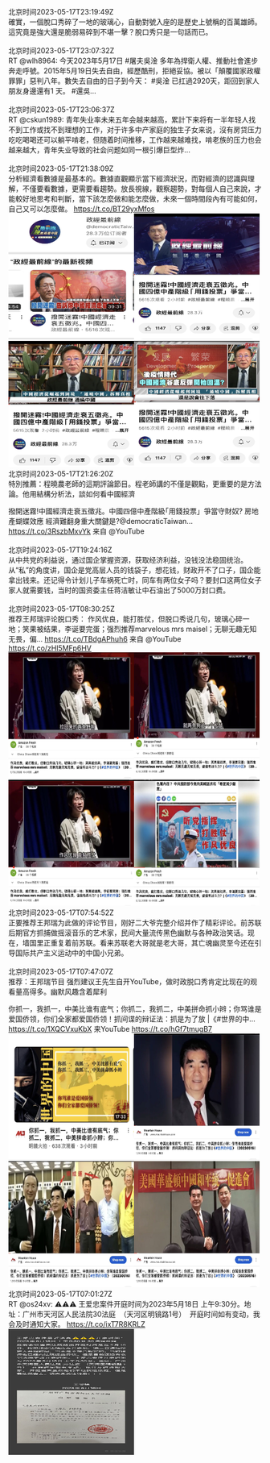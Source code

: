 北京时间2023-05-17T23:19:49Z<br>確實，一個脫口秀碎了一地的玻璃心，自動對號入座的是歷史上號稱的百萬雄師。這究竟是強大還是脆弱易碎到不堪一擊？脫口秀只是一句話而已。<br><br>北京时间2023-05-17T23:07:32Z<br>RT @wlh8964: 今天2023年5月17日  #屠夫吳淦 多年為捍衛人權、推動社會進步奔走呼號。2015年5月19日失去自由，經歷酷刑，拒絕妥協。被以「顛覆國家政權罪罪」惡判八年。數失去自由的日子到今天： #吳淦 已扛過2920天，距回到家人朋友身邊還有1
天。 #還吳…<br><br>北京时间2023-05-17T23:06:37Z<br>RT @cskun1989: 青年失业率未来五年会越来越高，累計下来将有一半年轻人找不到工作或找不到理想的工作，对于许多中产家庭的独生子女来说，沒有房贷压力吃吃喝喝还可以躺平啃老，但随着时间推移，工作越来越难找，啃老族的压力也会越来越大，青年失业导致的社会问题如同一根引爆巨型炸…<br><br>北京时间2023-05-17T21:38:09Z<br>分析經濟看數據是最基本的。數據直觀顯示當下經濟狀況，而對經濟的認識與理解，不僅要看數據，更需要看趨勢。放長視線，觀察趨勢，對每個人自己來說，才能較好地思考和判斷，當下該怎麼做和能怎麼做，未來一個時間段內有可能如何，自己又可以怎麼做。 https://t.co/BT29yxMfos<br><img src='/temp/2023/1658829259815936001_0.jpg' width='250' height='250'><img src='/temp/2023/1658829259815936001_1.jpg' width='250' height='250'><img src='/temp/2023/1658829259815936001_2.jpg' width='250' height='250'><img src='/temp/2023/1658829259815936001_3.jpg' width='250' height='250'><br>北京时间2023-05-17T21:26:20Z<br>特別推薦：程曉農老師的這期評論節目。程老師講的不僅是觀點，更重要的是方法論。他用結構分析法，談如何看中國經濟

撥開迷霧!中國經濟走衰五徵兆。中國四億中產階級｢用錢投票」爭當守財奴? 房地產蝴蝶效應 經濟難翻身重大關鍵是?@democraticTaiwan... https://t.co/3RszbMxvYk 来自 @YouTube<br><br>北京时间2023-05-17T19:24:16Z<br>从中共党的利益说，通过国企掌握资源，获取经济利益，没钱没法稳固统治。从“私”的角度讲，国企是党高层人员的钱袋子，想花钱，财政开不了口子，国企能拿出钱来。还记得令计划儿子车祸死亡时，同车有两位女子吗？要封口这两位女子家人就需要钱，当时的国资委主任蒋洁敏让中石油出了5000万封口费。<br><br>北京时间2023-05-17T08:30:25Z<br>推荐王邦瑞评论脱口秀：
作风优良，能打胜仗，但脱口秀说几句，玻璃心碎一地；笑果被结果，李诞要完蛋；强烈推荐marvelous mrs maisel；无聊无趣无知无畏，偏... https://t.co/TBdgAPhuh6 来自 @YouTube https://t.co/zHl5MFp6HV<br><img src='/temp/2023/1658631018146852864_0.jpg' width='250' height='250'><img src='/temp/2023/1658631018146852864_1.jpg' width='250' height='250'><img src='/temp/2023/1658631018146852864_2.jpg' width='250' height='250'><img src='/temp/2023/1658631018146852864_3.jpg' width='250' height='250'><br>北京时间2023-05-17T07:54:52Z<br>正要推荐王邦瑞为此做的评论节目，刚好二大爷完整介绍并作了精彩评论。前苏联后期官方抓捕做摇滚音乐的艺术家，民间大量流传黑色幽默与各种政治笑话。现在，墙国里正重复着前苏联。看来苏联老大哥就是老大哥，其亡魂幽灵至今还在引导国际共产主义运动中的中国小兄弟。<br><br>北京时间2023-05-17T07:47:07Z<br>推荐：王邦瑞节目
强烈建议王先生自开YouTube，做时政脱口秀肯定比现在的观看量高得多。幽默风趣含着犀利

你抓一，我抓一，中美比谁有底气；你抓二，我抓二，中美拼命抓小辫；你骂谁是爱国侨领，你们全家都爱国侨领！抓间谍的辩证法：抓是为了放 |《#世界的中... https://t.co/1XQCVxuKbX 来YouTube https://t.co/hGf7tmugB7<br><img src='/temp/2023/1658620123769348097_0.jpg' width='250' height='250'><img src='/temp/2023/1658620123769348097_1.jpg' width='250' height='250'><img src='/temp/2023/1658620123769348097_2.jpg' width='250' height='250'><img src='/temp/2023/1658620123769348097_3.jpg' width='250' height='250'><br>北京时间2023-05-17T07:01:27Z<br>RT @os24xv: ⚠️⚠️⚠️ 王爱忠案件开庭时间为2023年5月18日 上午9:30分。地址：广州市天河区人民法院30法庭  （天河区明镜路1号）  开庭时间如有变动，我会及时通知大家。 https://t.co/ixT7R8KRLZ<br><img src='/temp/2023/1658608628834639874_0.jpg' width='250' height='250'><br>
